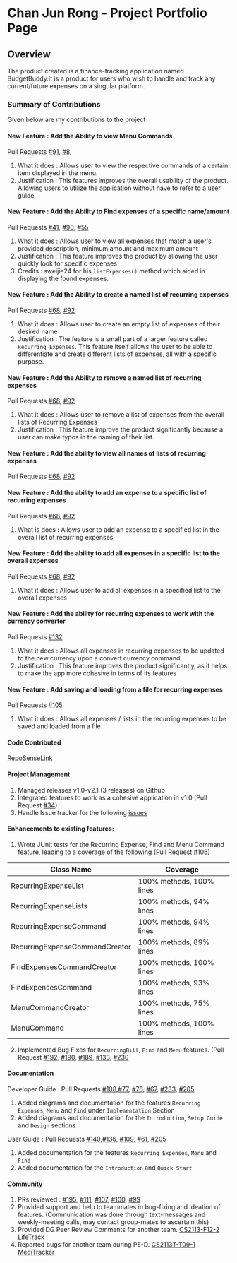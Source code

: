 # Chan Jun Rong - Project Portfolio Page

## Overview
The product created is a finance-tracking application named BudgetBuddy.It is a product for users who wish 
to handle and track any current/future expenses on a singular platform.
### Summary of Contributions
Given below are my contributions to the project

#### New Feature : Add the Ability to view Menu Commands 
Pull Requests [#91](https://github.com/AY2324S2-CS2113-T12-3/tp/pull/91), [#8](https://github.com/AY2324S2-CS2113-T12-3/tp/pull/8),
1. What it does : Allows user to view the respective commands of a certain item displayed in the menu.
2. Justification : This features improves the overall usability of the product. Allowing users to utilize the
application without have to refer to a user guide

#### New Feature : Add the Ability to Find expenses of a specific name/amount
Pull Requests [#41](https://github.com/AY2324S2-CS2113-T12-3/tp/pull/41), [#90](https://github.com/AY2324S2-CS2113-T12-3/tp/pull/90), [#55](https://github.com/AY2324S2-CS2113-T12-3/tp/pull/55)
1. What it does : Allows user to view all expenses that match a user's provided description, minimum amount and maximum
amount
2. Justification : This feature improves the product by allowing the user quickly look for specific expenses
4. Credits : sweijie24 for his `listExpenses()` method which aided in displaying the found expenses.

#### New Feature : Add the Ability to create a named list of recurring expenses
Pull Requests [#68](https://github.com/AY2324S2-CS2113-T12-3/tp/pull/68), [#92](https://github.com/AY2324S2-CS2113-T12-3/tp/pull/92)
1. What it does : Allows user to create an empty list of expenses of their desired name
2. Justification : The feature is a small part of a larger feature called `Recurring Expenses`. This feature itself allows
the user to be able to differentiate and create different lists of expenses, all with a specific purpose.

#### New Feature : Add the Ability to remove a named list of recurring expenses
Pull Requests [#68](https://github.com/AY2324S2-CS2113-T12-3/tp/pull/68), [#92](https://github.com/AY2324S2-CS2113-T12-3/tp/pull/92)
1. What it does : Allows user to remove a list of expenses from the overall lists of Recurring Expenses
2. Justification : This feature improve the product significantly because a user can make typos in the naming
of their list.

#### New Feature : Add the ability to view all names of lists of recurring expenses
Pull Requests [#68](https://github.com/AY2324S2-CS2113-T12-3/tp/pull/68), [#92](https://github.com/AY2324S2-CS2113-T12-3/tp/pull/92)

#### New Feature : Add the ability to add an expense to a specific list of recurring expenses
Pull Requests [#68](https://github.com/AY2324S2-CS2113-T12-3/tp/pull/68), [#92](https://github.com/AY2324S2-CS2113-T12-3/tp/pull/92)
1. What is does : Allows user to add an expense to a specified list in the overall list of recurring expenses

#### New Feature : Add the ability to add all expenses in a specific list to the overall expenses
Pull Requests [#68](https://github.com/AY2324S2-CS2113-T12-3/tp/pull/68), [#92](https://github.com/AY2324S2-CS2113-T12-3/tp/pull/92)
1. What it does : Allows user to add all expenses in a specified list to the overall expenses

#### New Feature : Add the ability for recurring expenses to work with the currency converter
Pull Requests [#132](https://github.com/AY2324S2-CS2113-T12-3/tp/pull/132)
1. What it does : Allows all expenses in recurring expenses to be updated to the new currency upon a convert currency command.
2. Justification : This feature improves the product significantly, as it helps to make the app more cohesive in terms of its features

#### New Feature : Add saving and loading from a file for recurring expenses
Pull Requests [#105](https://github.com/AY2324S2-CS2113-T12-3/tp/pull/105)
1. What it does : Allows all expenses / lists in the recurring expenses to be saved and loaded from a file

#### Code Contributed
[RepoSenseLink](https://nus-cs2113-ay2324s2.github.io/tp-dashboard/?search=itsmejr257&breakdown=true&sort=groupTitle%20dsc&sortWithin=title&since=2024-02-23&timeframe=commit&mergegroup=&groupSelect=groupByRepos&checkedFileTypes=docs~functional-code~test-code~other)

#### Project Management
1. Managed releases v1.0-v2.1 (3 releases) on Github
2. Integrated features to work as a cohesive application in v1.0 (Pull Request [#34](https://github.com/AY2324S2-CS2113-T12-3/tp/pull/34))
3. Handle Issue tracker for the following [issues](https://github.com/AY2324S2-CS2113-T12-3/tp/issues?q=is%3Aissue+is%3Aclosed+author%3Aitsmejr257)

#### Enhancements to existing features:
1. Wrote JUnit tests for the Recurring Expense, Find and Menu Command feature, leading to a coverage of the following (Pull Request [#106](https://github.com/AY2324S2-CS2113-T12-3/tp/pull/106))
 
| Class Name                     | Coverage                 |
|--------------------------------|--------------------------|
| RecurringExpenseList           | 100% methods, 100% lines |
| RecurringExpenseLists          | 100% methods, 94% lines  |
| RecurringExpenseCommand        | 100% methods, 94% lines  |
| RecurringExpenseCommandCreator | 100% methods, 89% lines  |
| FindExpensesCommandCreator     | 100% methods, 100% lines |
| FindExpensesCommand            | 100% methods, 93% lines  |
| MenuCommandCreator             | 100% methods, 75% lines  |
| MenuCommand                    | 100% methods, 100% lines |

2. Implemented Bug Fixes for `RecurringBill`, `Find` and `Menu` features. (Pull Request [#192](https://github.com/AY2324S2-CS2113-T12-3/tp/pull/192), [#190](https://github.com/AY2324S2-CS2113-T12-3/tp/pull/190), [#189](https://github.com/AY2324S2-CS2113-T12-3/tp/pull/189), [#133](https://github.com/AY2324S2-CS2113-T12-3/tp/pull/133), [#230](https://github.com/AY2324S2-CS2113-T12-3/tp/pull/230)

#### Documentation
Developer Guide : Pull Requests [#108](https://github.com/AY2324S2-CS2113-T12-3/tp/pull/108),[#77](https://github.com/AY2324S2-CS2113-T12-3/tp/pull/77), [#76](https://github.com/AY2324S2-CS2113-T12-3/tp/pull/76), [#67](https://github.com/AY2324S2-CS2113-T12-3/tp/pull/76), [#233](https://github.com/AY2324S2-CS2113-T12-3/tp/pull/233), [#205](https://github.com/AY2324S2-CS2113-T12-3/tp/pull/205)
  1. Added diagrams and documentation for the features `Recurring Expenses`, `Menu` and `Find` under `Implementation` Section
  2. Added diagrams and documentation for the `Introduction`, `Setup Guide` and `Design` sections


User Guide : Pull Requests [#140](https://github.com/AY2324S2-CS2113-T12-3/tp/pull/140),[#136](https://github.com/AY2324S2-CS2113-T12-3/tp/pull/136), [#109](https://github.com/AY2324S2-CS2113-T12-3/tp/pull/109), [#61](https://github.com/AY2324S2-CS2113-T12-3/tp/pull/61), [#205](https://github.com/AY2324S2-CS2113-T12-3/tp/pull/205)
  1. Added documentation for the features `Recurring Expenses`, `Menu` and `Find`
  2. Added documentation for the `Introduction` and `Quick Start`

#### Community
1. PRs reviewed : [#195](https://github.com/AY2324S2-CS2113-T12-3/tp/pull/195), [#111](https://github.com/AY2324S2-CS2113-T12-3/tp/pull/111), [#107](https://github.com/AY2324S2-CS2113-T12-3/tp/pull/107), [#100](https://github.com/AY2324S2-CS2113-T12-3/tp/pull/100), [#99](https://github.com/AY2324S2-CS2113-T12-3/tp/pull/99)
2. Provided support and help to teammates in bug-fixing and ideation of features. (Communication was done through text-messages and weekly-meeting calls, may contact group-mates to ascertain this)
3. Provided DG Peer Review Comments for another team. [CS2113-F12-2 LifeTrack](https://github.com/nus-cs2113-AY2324S2/tp/pull/56)
4. Reported bugs for another team during PE-D. [CS2113T-T09-1 MediTracker](https://github.com/AY2324S2-CS2113T-T09-1/tp/)



